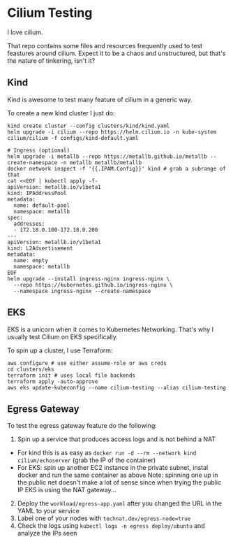 # Cilium Testing

I love cilium.

That repo contains some files and resources frequently used to test feastures around cilium. Expect it to be a chaos and unstructured, but that's the nature of tinkering, isn't it?

## Kind

Kind is awesome to test many feature of cilium in a generic way.

To create a new kind cluster I just do:

```
kind create cluster --config clusters/kind/kind.yaml
helm upgrade -i cilium --repo https://helm.cilium.io -n kube-system cilium/cilium -f configs/kind-default.yaml

# Ingress (optional)
helm upgrade -i metallb --repo https://metallb.github.io/metallb --create-namespace -n metallb metallb/metallb
docker network inspect -f '{{.IPAM.Config}}' kind # grab a subrange of that
cat <<EOF | kubectl apply -f-
apiVersion: metallb.io/v1beta1
kind: IPAddressPool
metadata:
  name: default-pool
  namespace: metallb
spec:
  addresses:
  - 172.18.0.100-172.18.0.200
---
apiVersion: metallb.io/v1beta1
kind: L2Advertisement
metadata:
  name: empty
  namespace: metallb
EOF
helm upgrade --install ingress-nginx ingress-nginx \
  --repo https://kubernetes.github.io/ingress-nginx \
  --namespace ingress-nginx --create-namespace
```

## EKS

EKS is a unicorn when it comes to Kubernetes Networking. That's why I usually test Cilium on EKS specifically.

To spin up a cluster, I use Terraform:

```
aws configure # use either assume-role or aws creds
cd clusters/eks
terraform init # uses local file backends
terraform apply -auto-approve
aws eks update-kubeconfig --name cilium-testing --alias cilium-testing
```

## Egress Gateway

To test the egress gateway feature do the following:

1. Spin up a service that produces access logs and is not behind a NAT
  - For kind this is as easy as `docker run -d --rm --network kind cilium/echoserver` (grab the IP of the container)
  - For EKS: spin up another EC2 instance in the private subnet, instal docker and run the same container as above
    Note: spinning one up in the public net doesn't make a lot of sense since when trying the public IP
    EKS is using the NAT gateway...
2. Deploy the `workload/egress-app.yaml` after you changed the URL in the YAML to your service
3. Label one of your nodes with `technat.dev/egress-node=true`
4. Check the logs using `kubectl logs -n egress deploy/ubuntu` and analyze the IPs seen 